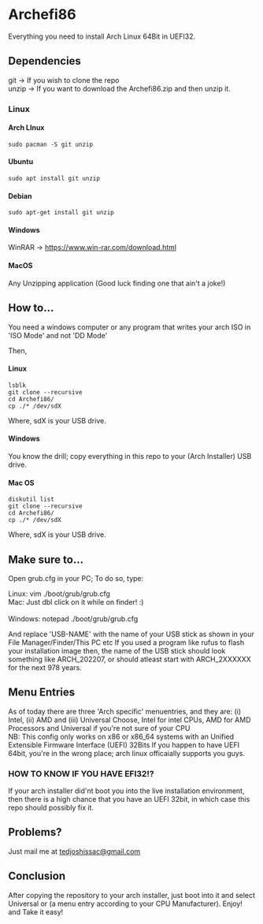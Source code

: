 # Archefi86

Everything you need to install Arch Linux 64Bit in UEFI32.

## Dependencies 

git -> If you wish to clone the repo <br /> 
unzip -> If you want to download the Archefi86.zip and then unzip it. 

### Linux 
    
#### Arch LInux 
    sudo pacman -S git unzip 
    
#### Ubuntu 
    sudo apt install git unzip 
    
#### Debian 
    sudo apt-get install git unzip 
    
#### Windows 

WinRAR -> https://www.win-rar.com/download.html

#### MacOS 
Any Unzipping application (Good luck finding one that ain't a joke!)

## How to... 

You need a windows computer or any program that writes your arch ISO in 'ISO Mode' and not 'DD Mode' 

Then, 

#### Linux 
    lsblk 
    git clone --recursive 
    cd Archefi86/ 
    cp ./* /dev/sdX
    
Where, sdX is your USB drive. 

#### Windows 

You know the drill; copy everything in this repo to your (Arch Installer) USB drive. 

#### Mac OS
    diskutil list          
    git clone --recursive 
    cd Archefi86/ 
    cp ./* /dev/sdX
    
Where, sdX is your USB drive.

## Make sure to...

Open grub.cfg in your PC; To do so, type: 

Linux: vim ./boot/grub/grub.cfg <br /> 
Mac: Just dbl click on it while on finder! :) <br />  
Windows: notepad ./boot/grub/grub.cfg  

And replace 'USB-NAME' with the name of your USB stick as shown in your File Manager/Finder/This PC etc
If you used a program like rufus to flash your installation image then, the name of the USB stick should look something like ARCH_202207, or should atleast start with ARCH_2XXXXXX for the next 978 years. 

## Menu Entries 

As of today there are three 'Arch specific' menuentries, and they are: (i) Intel, (ii) AMD and (iii) Universal 
Choose, Intel for intel CPUs, AMD for AMD Processors and Universal if you're not sure of your CPU <br /> 
NB: This config only works on x86 or x86_64 systems with an Unified Extensible Firmware Interface (UEFI) 32Bits 
If you happen to have UEFI 64bit, you're in the wrong place; arch linux officaially supports you guys.

### HOW TO KNOW IF YOU HAVE EFI32!?
If your arch installer did'nt boot you into the live installation environment, then there is a high chance that you have an UEFI 32bit, in which case this repo should possibly fix it. 

## Problems? 
Just mail me at tedjoshissac@gmail.com

## Conclusion 
After copying the repository to your arch installer, just boot into it and select Universal or (a menu entry according to your CPU Manufacturer).
Enjoy! and Take it easy!
